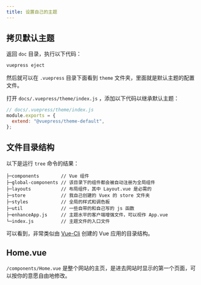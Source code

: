 ```yaml
---
title: 设置自己的主题
---
```


## 拷贝默认主题

返回 `doc` 目录，执行以下代码：

```sh
vuepress eject
```

然后就可以在 `.vuepress` 目录下面看到 `theme` 文件夹，里面就是默认主题的配置文件。

打开 `docs/.vuepress/theme/index.js` ，添加以下代码以继承默认主题：

```js
// docs/.vuepress/theme/index.js
module.exports = {
  extend: "@vuepress/theme-default",
};
```

## 文件目录结构

以下是运行 `tree` 命令的结果：

```
├─components        // Vue 组件
├─global-components // 该目录下的组件都会被自动注册为全局组件
├─layouts           // 布局组件，其中 Layout.vue 是必需的
├─store             // 我自己创建的 Vuex 的 store 文件夹
├─styles            // 全局的样式和调色板
├─util              // 一些自带的和自己写的 js 函数
├─enhanceApp.js     // 主题水平的客户端增强文件，可以视作 App.vue
└─index.js          // 主题文件的入口文件
```

可以看到，非常类似由 [Vue-Cli](https://cli.vuejs.org/guide/creating-a-project.html) 创建的 Vue 应用的目录结构。

## Home.vue

`/components/Home.vue` 是整个网站的主页，是进去网站时显示的第一个页面，可以按你的意愿自由地修改。

